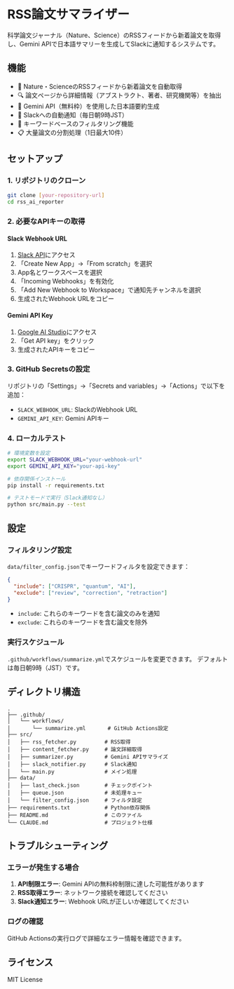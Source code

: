 # RSS論文サマライザー

科学論文ジャーナル（Nature、Science）のRSSフィードから新着論文を取得し、Gemini APIで日本語サマリーを生成してSlackに通知するシステムです。

## 機能

- 📰 Nature・ScienceのRSSフィードから新着論文を自動取得
- 🔍 論文ページから詳細情報（アブストラクト、著者、研究機関等）を抽出
- 🤖 Gemini API（無料枠）を使用した日本語要約生成
- 💬 Slackへの自動通知（毎日朝9時JST）
- 🔧 キーワードベースのフィルタリング機能
- 📋 大量論文の分割処理（1日最大10件）

## セットアップ

### 1. リポジトリのクローン

```bash
git clone [your-repository-url]
cd rss_ai_reporter
```

### 2. 必要なAPIキーの取得

#### Slack Webhook URL
1. [Slack API](https://api.slack.com/apps)にアクセス
2. 「Create New App」→「From scratch」を選択
3. App名とワークスペースを選択
4. 「Incoming Webhooks」を有効化
5. 「Add New Webhook to Workspace」で通知先チャンネルを選択
6. 生成されたWebhook URLをコピー

#### Gemini API Key
1. [Google AI Studio](https://makersuite.google.com/app/apikey)にアクセス
2. 「Get API key」をクリック
3. 生成されたAPIキーをコピー

### 3. GitHub Secretsの設定

リポジトリの「Settings」→「Secrets and variables」→「Actions」で以下を追加：
- `SLACK_WEBHOOK_URL`: SlackのWebhook URL
- `GEMINI_API_KEY`: Gemini APIキー

### 4. ローカルテスト

```bash
# 環境変数を設定
export SLACK_WEBHOOK_URL="your-webhook-url"
export GEMINI_API_KEY="your-api-key"

# 依存関係インストール
pip install -r requirements.txt

# テストモードで実行（Slack通知なし）
python src/main.py --test
```

## 設定

### フィルタリング設定

`data/filter_config.json`でキーワードフィルタを設定できます：

```json
{
  "include": ["CRISPR", "quantum", "AI"],
  "exclude": ["review", "correction", "retraction"]
}
```

- `include`: これらのキーワードを含む論文のみを通知
- `exclude`: これらのキーワードを含む論文を除外

### 実行スケジュール

`.github/workflows/summarize.yml`でスケジュールを変更できます。
デフォルトは毎日朝9時（JST）です。

## ディレクトリ構造

```
.
├── .github/
│   └── workflows/
│       └── summarize.yml       # GitHub Actions設定
├── src/
│   ├── rss_fetcher.py         # RSS取得
│   ├── content_fetcher.py     # 論文詳細取得
│   ├── summarizer.py          # Gemini APIサマライズ
│   ├── slack_notifier.py      # Slack通知
│   └── main.py                # メイン処理
├── data/
│   ├── last_check.json        # チェックポイント
│   ├── queue.json             # 未処理キュー
│   └── filter_config.json     # フィルタ設定
├── requirements.txt           # Python依存関係
├── README.md                  # このファイル
└── CLAUDE.md                  # プロジェクト仕様

```

## トラブルシューティング

### エラーが発生する場合

1. **API制限エラー**: Gemini APIの無料枠制限に達した可能性があります
2. **RSS取得エラー**: ネットワーク接続を確認してください
3. **Slack通知エラー**: Webhook URLが正しいか確認してください

### ログの確認

GitHub Actionsの実行ログで詳細なエラー情報を確認できます。

## ライセンス

MIT License